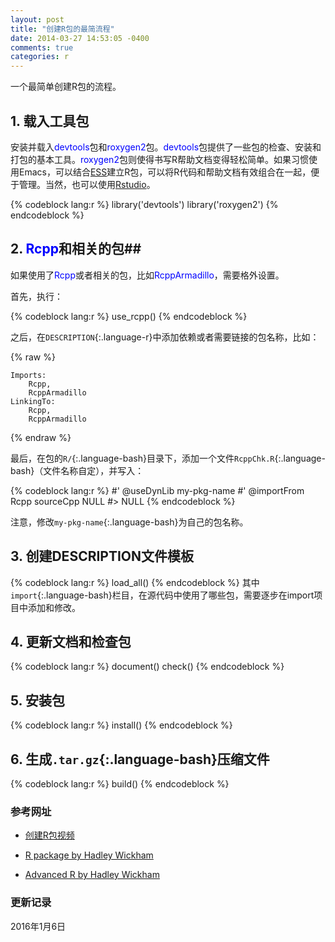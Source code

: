```yaml
---
layout: post
title: "创建R包的最简流程"
date: 2014-03-27 14:53:05 -0400
comments: true
categories: r
---
```


一个最简单创建R包的流程。

## 1. 载入工具包 ##

安装并载入<span style="color: blue">devtools</span>包和<span style="color: blue">roxygen2</span>包。<span style="color: blue">devtools</span>包提供了一些包的检查、安装和打包的基本工具。<span style="color: blue">roxygen2</span>包则使得书写R帮助文档变得轻松简单。如果习惯使用Emacs，可以结合[ESS](http://ess.r-project.org/)建立R包，可以将R代码和帮助文档有效组合在一起，便于管理。当然，也可以使用[Rstudio](http://www.rstudio.com/)。

{% codeblock lang:r %}
library('devtools')
library('roxygen2')
{% endcodeblock %}

<!--more-->

## 2. <span style="color: blue">Rcpp</span>和相关的包##

如果使用了<span style="color: blue">Rcpp</span>或者相关的包，比如<span style="color: blue">RcppArmadillo</span>，需要格外设置。

首先，执行：

{% codeblock lang:r %}
use_rcpp()
{% endcodeblock %}

之后，在`DESCRIPTION`{:.language-r}中添加依赖或者需要链接的包名称，比如：

{% raw %}
```
Imports: 
    Rcpp,
    RcppArmadillo
LinkingTo: 
    Rcpp,
    RcppArmadillo
```
{% endraw %}

最后，在包的`R/`{:.language-bash}目录下，添加一个文件`RcppChk.R`{:.language-bash}（文件名称自定），并写入：

{% codeblock lang:r %}
#' @useDynLib my-pkg-name
#' @importFrom Rcpp sourceCpp
NULL
#> NULL 
{% endcodeblock %}

注意，修改`my-pkg-name`{:.language-bash}为自己的包名称。

## 3. 创建DESCRIPTION文件模板 ##

{% codeblock lang:r %}
load_all()
{% endcodeblock %}
其中`import`{:.language-bash}栏目，在源代码中使用了哪些包，需要逐步在import项目中添加和修改。


## 4. 更新文档和检查包 ##

{% codeblock lang:r %}
document()
check()
{% endcodeblock %}

## 5. 安装包 ##

{% codeblock lang:r %}
install()
{% endcodeblock %}

## 6. 生成`.tar.gz`{:.language-bash}压缩文件 ##

{% codeblock lang:r %}
build()
{% endcodeblock %}


### <a id="Ref">参考网址</a> ###

* [创建R包视频](https://www.youtube.com/watch?v=9PyQlbAEujY)

* [R package by Hadley Wickham](http://r-pkgs.had.co.nz/src.html) 

* [Advanced R by Hadley Wickham](http://adv-r.had.co.nz/Rcpp.html) 

### 更新记录 ###

2016年1月6日
